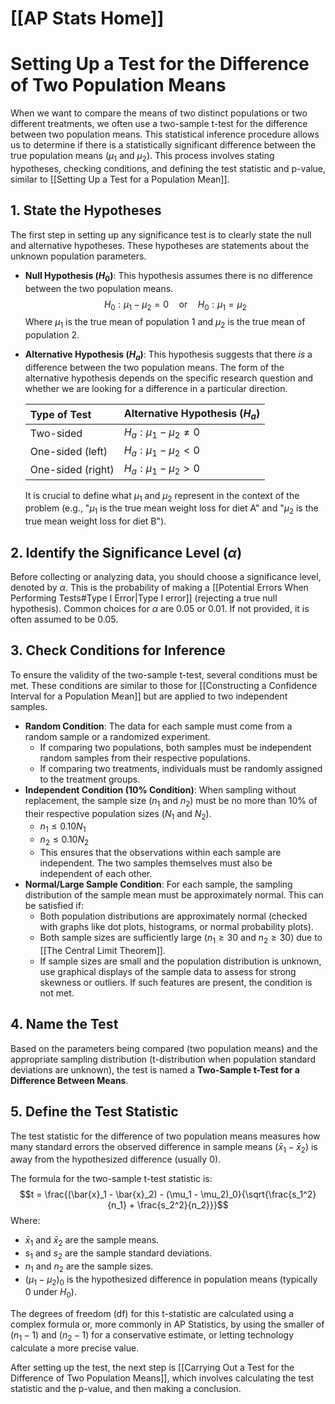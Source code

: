 # [[AP Stats Home]]
# Setting Up a Test for the Difference of Two Population Means

When we want to compare the means of two distinct populations or two different treatments, we often use a two-sample t-test for the difference between two population means. This statistical inference procedure allows us to determine if there is a statistically significant difference between the true population means ($\mu_1$ and $\mu_2$). This process involves stating hypotheses, checking conditions, and defining the test statistic and p-value, similar to [[Setting Up a Test for a Population Mean]].

## 1. State the Hypotheses

The first step in setting up any significance test is to clearly state the null and alternative hypotheses. These hypotheses are statements about the unknown population parameters.

*   **Null Hypothesis ($H_0$)**: This hypothesis assumes there is no difference between the two population means.
    $$H_0: \mu_1 - \mu_2 = 0 \quad \text{or} \quad H_0: \mu_1 = \mu_2$$
    Where $\mu_1$ is the true mean of population 1 and $\mu_2$ is the true mean of population 2.

*   **Alternative Hypothesis ($H_a$)**: This hypothesis suggests that there *is* a difference between the two population means. The form of the alternative hypothesis depends on the specific research question and whether we are looking for a difference in a particular direction.

    | Type of Test   | Alternative Hypothesis ($H_a$) |
    | :------------- | :------------------------------ |
    | Two-sided      | $H_a: \mu_1 - \mu_2 \neq 0$   |
    | One-sided (left) | $H_a: \mu_1 - \mu_2 < 0$      |
    | One-sided (right)| $H_a: \mu_1 - \mu_2 > 0$      |

    It is crucial to define what $\mu_1$ and $\mu_2$ represent in the context of the problem (e.g., "$\mu_1$ is the true mean weight loss for diet A" and "$\mu_2$ is the true mean weight loss for diet B").

## 2. Identify the Significance Level ($\alpha$)

Before collecting or analyzing data, you should choose a significance level, denoted by $\alpha$. This is the probability of making a [[Potential Errors When Performing Tests#Type I Error|Type I error]] (rejecting a true null hypothesis). Common choices for $\alpha$ are 0.05 or 0.01. If not provided, it is often assumed to be 0.05.

## 3. Check Conditions for Inference

To ensure the validity of the two-sample t-test, several conditions must be met. These conditions are similar to those for [[Constructing a Confidence Interval for a Population Mean]] but are applied to two independent samples.

*   **Random Condition**: The data for each sample must come from a random sample or a randomized experiment.
    *   If comparing two populations, both samples must be independent random samples from their respective populations.
    *   If comparing two treatments, individuals must be randomly assigned to the treatment groups.
*   **Independent Condition (10% Condition)**: When sampling without replacement, the sample size ($n_1$ and $n_2$) must be no more than 10% of their respective population sizes ($N_1$ and $N_2$).
    *   $n_1 \le 0.10 N_1$
    *   $n_2 \le 0.10 N_2$
    *   This ensures that the observations within each sample are independent. The two samples themselves must also be independent of each other.
*   **Normal/Large Sample Condition**: For each sample, the sampling distribution of the sample mean must be approximately normal. This can be satisfied if:
    *   Both population distributions are approximately normal (checked with graphs like dot plots, histograms, or normal probability plots).
    *   Both sample sizes are sufficiently large ($n_1 \ge 30$ and $n_2 \ge 30$) due to [[The Central Limit Theorem]].
    *   If sample sizes are small and the population distribution is unknown, use graphical displays of the sample data to assess for strong skewness or outliers. If such features are present, the condition is not met.

## 4. Name the Test

Based on the parameters being compared (two population means) and the appropriate sampling distribution (t-distribution when population standard deviations are unknown), the test is named a **Two-Sample t-Test for a Difference Between Means**.

## 5. Define the Test Statistic

The test statistic for the difference of two population means measures how many standard errors the observed difference in sample means ($\bar{x}_1 - \bar{x}_2$) is away from the hypothesized difference (usually 0).

The formula for the two-sample t-test statistic is:
$$t = \frac{(\bar{x}_1 - \bar{x}_2) - (\mu_1 - \mu_2)_0}{\sqrt{\frac{s_1^2}{n_1} + \frac{s_2^2}{n_2}}}$$
Where:
*   $\bar{x}_1$ and $\bar{x}_2$ are the sample means.
*   $s_1$ and $s_2$ are the sample standard deviations.
*   $n_1$ and $n_2$ are the sample sizes.
*   $(\mu_1 - \mu_2)_0$ is the hypothesized difference in population means (typically 0 under $H_0$).

The degrees of freedom (df) for this t-statistic are calculated using a complex formula or, more commonly in AP Statistics, by using the smaller of $(n_1 - 1)$ and $(n_2 - 1)$ for a conservative estimate, or letting technology calculate a more precise value.

After setting up the test, the next step is [[Carrying Out a Test for the Difference of Two Population Means]], which involves calculating the test statistic and the p-value, and then making a conclusion.